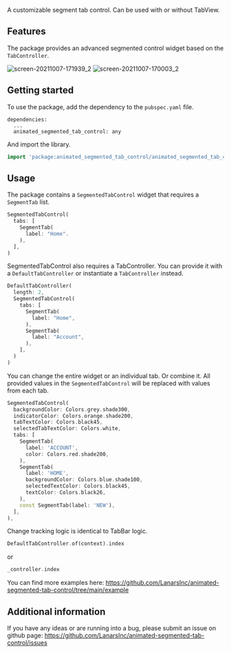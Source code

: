 <!-- 
This README describes the package. If you publish this package to pub.dev,
this README's contents appear on the landing page for your package.

For information about how to write a good package README, see the guide for
[writing package pages](https://dart.dev/guides/libraries/writing-package-pages). 

For general information about developing packages, see the Dart guide for
[creating packages](https://dart.dev/guides/libraries/create-library-packages)
and the Flutter guide for
[developing packages and plugins](https://flutter.dev/developing-packages). 
-->

A customizable segment tab control. Can be used with or without TabView.

## Features

The package provides an advanced segmented control widget based on the `TabController`.

![screen-20211007-171939_2](https://user-images.githubusercontent.com/92156712/136547187-fb7eb419-3f18-419f-9ca1-8d25d85b9a44.gif)
![screen-20211007-170003_2](https://user-images.githubusercontent.com/92156712/136547191-3fd7ac95-0153-4fad-83d8-e356d7133273.gif)

## Getting started

To use the package, add the dependency to the `pubspec.yaml` file.

```
dependencies:
  ...
  animated_segmented_tab_control: any
```

And import the library.

```dart
import 'package:animated_segmented_tab_control/animated_segmented_tab_control.dart';
```

## Usage

The package contains a `SegmentedTabControl` widget that requires a `SegmentTab` list.

```dart
SegmentedTabControl(
  tabs: [
    SegmentTab(
      label: "Home".
    ),
  ],
)
```

SegmentedTabControl also requires a TabController. You can provide it with a `DefaultTabController` or instantiate a `TabController` instead.

```dart
DefaultTabController(
  length: 2,
  SegmentedTabControl(
    tabs: [
      SegmentTab(
        label: "Home",
      ),
      SegmentTab(
        label: "Account",
      ),
    ],
  )
)
```

You can change the entire widget or an individual tab. Or combine it. All provided values in the `SegmentedTabControl` will be replaced with values from each tab.

```dart
SegmentedTabControl(
  backgroundColor: Colors.grey.shade300,
  indicatorColor: Colors.orange.shade200,
  tabTextColor: Colors.black45,
  selectedTabTextColor: Colors.white,
  tabs: [
    SegmentTab(
      label: 'ACCOUNT',
      color: Colors.red.shade200,
    ),
    SegmentTab(
      label: 'HOME',
      backgroundColor: Colors.blue.shade100,
      selectedTextColor: Colors.black45,
      textColor: Colors.black26,
    ),
    const SegmentTab(label: 'NEW'),
  ],
),
```

Change tracking logic is identical to TabBar logic.

```dart
DefaultTabController.of(context).index
```

or

```dart
_controller.index
```

You can find more examples here: https://github.com/LanarsInc/animated-segmented-tab-control/tree/main/example

## Additional information

If you have any ideas or are running into a bug, please submit an issue on github page: https://github.com/LanarsInc/animated-segmented-tab-control/issues
